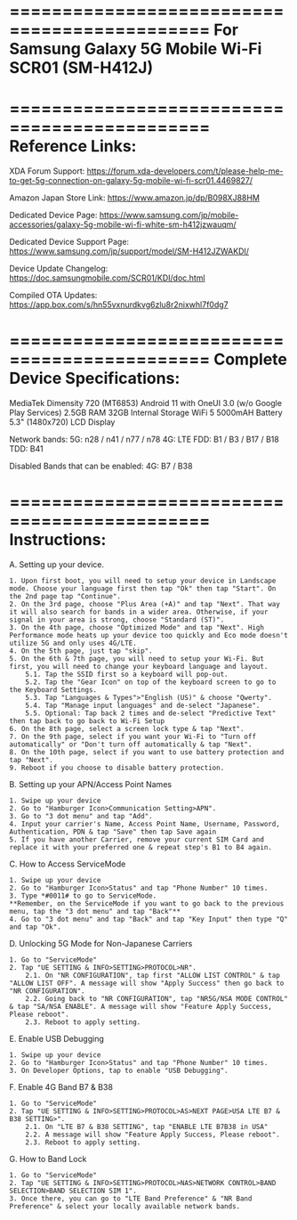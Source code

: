 =============================================
For Samsung Galaxy 5G Mobile Wi-Fi SCR01 (SM-H412J)
=============================================

=============================================
Reference Links: 
=============================================
XDA Forum Support: https://forum.xda-developers.com/t/please-help-me-to-get-5g-connection-on-galaxy-5g-mobile-wi-fi-scr01.4469827/

Amazon Japan Store Link: https://www.amazon.jp/dp/B098XJ88HM

Dedicated Device Page: https://www.samsung.com/jp/mobile-accessories/galaxy-5g-mobile-wi-fi-white-sm-h412jzwauqm/

Dedicated Device Support Page: https://www.samsung.com/jp/support/model/SM-H412JZWAKDI/

Device Update Changelog: https://doc.samsungmobile.com/SCR01/KDI/doc.html

Compiled OTA Updates: https://app.box.com/s/hn55vxnurdkvg6zlu8r2nixwhl7f0dg7

=============================================
Complete Device Specifications:
=============================================
MediaTek Dimensity 720 (MT6853)
Android 11 with OneUI 3.0 (w/o Google Play Services)
2.5GB RAM
32GB Internal Storage
WiFi 5
5000mAH Battery
5.3" (1480x720) LCD Display

Network bands:
5G: n28 / n41 / n77 / n78
4G: LTE FDD: B1 / B3 / B17 / B18 TDD: B41

Disabled Bands that can be enabled:
4G: B7 / B38

=============================================
Instructions:
=============================================
A. Setting up your device.

	1. Upon first boot, you will need to setup your device in Landscape mode. Choose your language first then tap "Ok" then tap "Start". On the 2nd page tap "Continue".
	2. On the 3rd page, choose "Plus Area (+A)" and tap "Next". That way it will also search for bands in a wider area. Otherwise, if your signal in your area is strong, choose "Standard (ST)".
	3. On the 4th page, choose "Optimized Mode" and tap "Next". High Performance mode heats up your device too quickly and Eco mode doesn't utilize 5G and only uses 4G/LTE.
	4. On the 5th page, just tap "skip".
	5. On the 6th & 7th page, you will need to setup your Wi-Fi. But first, you will need to change your keyboard language and layout.
		5.1. Tap the SSID first so a keyboard will pop-out.
		5.2. Tap the "Gear Icon" on top of the keyboard screen to go to the Keyboard Settings.
		5.3. Tap "Languages & Types">"English (US)" & choose "Qwerty".
		5.4. Tap "Manage input languages" and de-select "Japanese".
		5.5. Optional: Tap back 2 times and de-select "Predictive Text" then tap back to go back to Wi-Fi Setup
	6. On the 8th page, select a screen lock type & tap "Next".
	7. On the 9th page, select if you want your Wi-Fi to "Turn off automatically" or "Don't turn off automatically & tap "Next".
	8. On the 10th page, select if you want to use battery protection and tap "Next".
	9. Reboot if you choose to disable battery protection.

B. Setting up your APN/Access Point Names

	1. Swipe up your device
	2. Go to "Hamburger Icon>Communication Setting>APN".
	3. Go to "3 dot menu" and tap "Add".
	4. Input your carrier's Name, Access Point Name, Username, Password, Authentication, PDN & tap "Save" then tap Save again
	5. If you have another Carrier, remove your current SIM Card and replace it with your preferred one & repeat step's B1 to B4 again.

C. How to Access ServiceMode

	1. Swipe up your device
	2. Go to "Hamburger Icon>Status" and tap "Phone Number" 10 times.
	3. Type *#0011# to go to ServiceMode.
	**Remember, on the ServiceMode if you want to go back to the previous menu, tap the "3 dot menu" and tap "Back"**
	4. Go to "3 dot menu" and tap "Back" and tap "Key Input" then type "Q" and tap "Ok".

D. Unlocking 5G Mode for Non-Japanese Carriers

	1. Go to "ServiceMode"
	2. Tap "UE SETTING & INFO>SETTING>PROTOCOL>NR".
		2.1. On "NR CONFIGURATION", tap first "ALLOW LIST CONTROL" & tap "ALLOW LIST OFF". A message will show "Apply Success" then go back to "NR CONFIGURATION".
		2.2. Going back to "NR CONFIGURATION", tap "NR5G/NSA MODE CONTROL" & tap "SA/NSA ENABLE". A message will show "Feature Apply Success, Please reboot".
		2.3. Reboot to apply setting.

E. Enable USB Debugging

	1. Swipe up your device
	2. Go to "Hamburger Icon>Status" and tap "Phone Number" 10 times.
	3. On Developer Options, tap to enable "USB Debugging".

F. Enable 4G Band B7 & B38

	1. Go to "ServiceMode"
	2. Tap "UE SETTING & INFO>SETTING>PROTOCOL>AS>NEXT PAGE>USA LTE B7 & B38 SETTING>".
		2.1. On "LTE B7 & B38 SETTING", tap "ENABLE LTE B7B38 in USA"
		2.2. A message will show "Feature Apply Success, Please reboot".
		2.3. Reboot to apply setting.

G. How to Band Lock

	1. Go to "ServiceMode"
	2. Tap "UE SETTING & INFO>SETTING>PROTOCOL>NAS>NETWORK CONTROL>BAND SELECTION>BAND SELECTION SIM 1".
	3. Once there, you can go to "LTE Band Preference" & "NR Band Preference" & select your locally available network bands.
